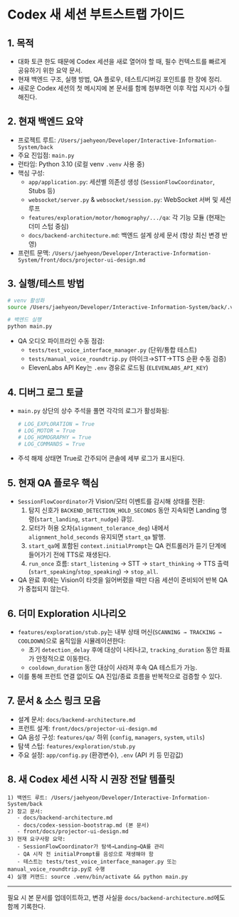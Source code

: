 # Codex 새 세션 부트스트랩 가이드

## 1. 목적
- 대화 토큰 한도 때문에 Codex 세션을 새로 열어야 할 때, 필수 컨텍스트를 빠르게 공유하기 위한 요약 문서.
- 현재 백엔드 구조, 실행 방법, QA 플로우, 테스트/디버깅 포인트를 한 장에 정리.
- 새로운 Codex 세션의 첫 메시지에 본 문서를 함께 첨부하면 이후 작업 지시가 수월해진다.

## 2. 현재 백엔드 요약
- 프로젝트 루트: `/Users/jaehyeon/Developer/Interactive-Information-System/back`
- 주요 진입점: `main.py`
- 런타임: Python 3.10 (로컬 venv `.venv` 사용 중)
- 핵심 구성:
  - `app/application.py`: 세션별 의존성 생성 (`SessionFlowCoordinator`, Stubs 등)
  - `websocket/server.py` & `websocket/session.py`: WebSocket 서버 및 세션 루프
  - `features/exploration/motor/homography/.../qa`: 각 기능 모듈 (현재는 더미 스텁 중심)
  - `docs/backend-architecture.md`: 백엔드 설계 상세 문서 (항상 최신 변경 반영)
- 프런트 문맥: `/Users/jaehyeon/Developer/Interactive-Information-System/front/docs/projector-ui-design.md`

## 3. 실행/테스트 방법
```bash
# venv 활성화
source /Users/jaehyeon/Developer/Interactive-Information-System/back/.venv/bin/activate\

# 백엔드 실행
python main.py
```
- QA 오디오 파이프라인 수동 점검:
  - `tests/test_voice_interface_manager.py` (단위/통합 테스트)
  - `tests/manual_voice_roundtrip.py` (마이크→STT→TTS 순환 수동 검증)
  - ElevenLabs API Key는 `.env` 경유로 로드됨 (`ELEVENLABS_API_KEY`)

## 4. 디버그 로그 토글
- `main.py` 상단의 상수 주석을 풀면 각각의 로그가 활성화됨:
  ```python
  # LOG_EXPLORATION = True
  # LOG_MOTOR = True
  # LOG_HOMOGRAPHY = True
  # LOG_COMMANDS = True
  ```
- 주석 해제 상태면 True로 간주되어 콘솔에 세부 로그가 표시된다.

## 5. 현재 QA 플로우 핵심
- `SessionFlowCoordinator`가 Vision/모터 이벤트를 감시해 상태를 전환:
  1. 탐지 신호가 `BACKEND_DETECTION_HOLD_SECONDS` 동안 지속되면 Landing 명령(`start_landing`, `start_nudge`) 큐잉.
  2. 모터가 허용 오차(`alignment_tolerance_deg`) 내에서 `alignment_hold_seconds` 유지되면 `start_qa` 발행.
  3. `start_qa`에 포함된 `context.initialPrompt`는 QA 컨트롤러가 듣기 단계에 들어가기 전에 TTS로 재생된다.
  4. `run_once` 흐름: `start_listening` → STT → `start_thinking` → TTS 출력(`start_speaking`/`stop_speaking`) → `stop_all`.
- QA 완료 후에는 Vision이 타겟을 잃어버렸을 때만 다음 세션이 준비되어 반복 QA가 중첩되지 않는다.

## 6. 더미 Exploration 시나리오
- `features/exploration/stub.py`는 내부 상태 머신(`SCANNING → TRACKING → COOLDOWN`)으로 움직임을 시뮬레이션한다:
  - 초기 `detection_delay` 후에 대상이 나타나고, `tracking_duration` 동안 좌표가 안정적으로 이동한다.
  - `cooldown_duration` 동안 대상이 사라져 후속 QA 테스트가 가능.
- 이를 통해 프런트 연결 없이도 QA 진입/종료 흐름을 반복적으로 검증할 수 있다.

## 7. 문서 & 소스 링크 모음
- 설계 문서: `docs/backend-architecture.md`
- 프런트 설계: `front/docs/projector-ui-design.md`
- QA 음성 구성: `features/qa/` 하위 (`config`, `managers`, `system`, `utils`)
- 탐색 스텁: `features/exploration/stub.py`
- 주요 설정: `app/config.py` (환경변수), `.env` (API 키 등 민감값)

## 8. 새 Codex 세션 시작 시 권장 전달 템플릿
```
1) 백엔드 루트: /Users/jaehyeon/Developer/Interactive-Information-System/back
2) 참고 문서:
   - docs/backend-architecture.md
   - docs/codex-session-bootstrap.md (본 문서)
   - front/docs/projector-ui-design.md
3) 현재 요구사항 요약:
   - SessionFlowCoordinator가 탐색→Landing→QA를 관리
   - QA 시작 전 initialPrompt를 음성으로 재생해야 함
   - 테스트는 tests/test_voice_interface_manager.py 또는 manual_voice_roundtrip.py로 수행
4) 실행 커맨드: source .venv/bin/activate && python main.py
```

---
필요 시 본 문서를 업데이트하고, 변경 사실을 `docs/backend-architecture.md`에도 함께 기록한다.
